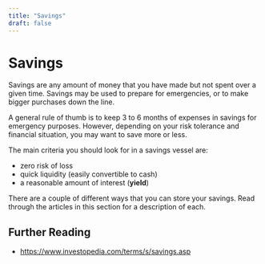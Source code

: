 ```yaml
---
title: "Savings"
draft: false
---
```


# Savings

Savings are any amount of money that you have made but not spent over a given time. Savings may be used to prepare for emergencies, or to make bigger purchases down the line.

A general rule of thumb is to keep 3 to 6 months of expenses in savings for emergency purposes. However, depending on your risk tolerance and financial situation, you may want to save more or less.

The main criteria you should look for in a savings vessel are:

* zero risk of loss
* quick liquidity (easily convertible to cash)
* a reasonable amount of interest (**yield**)

There are a couple of different ways that you can store your savings. Read through the articles in this section for a description of each.

## Further Reading

* https://www.investopedia.com/terms/s/savings.asp
